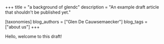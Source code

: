 +++
title = "a background of glendc"
description = "An example draft article that shouldn't be published yet."

[taxonomies]
blog_authors = ["Glen De Cauwsemaecker"]
blog_tags = ["about us"]
+++

Hello, welcome to this draft!
